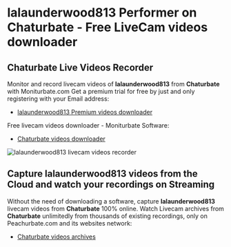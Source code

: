 # lalaunderwood813 Performer on Chaturbate - Free LiveCam videos downloader

## Chaturbate Live Videos Recorder

Monitor and record livecam videos of **lalaunderwood813** from **Chaturbate** with Moniturbate.com
Get a premium trial for free by just and only registering with your Email address:
* [lalaunderwood813 Premium videos downloader](https://moniturbate.com/request-demo-licence-key.html)

Free livecam videos downloader - Moniturbate Software:
* [Chaturbate videos downloader](https://moniturbate.com/moniturbate-download-software.html)

![lalaunderwood813 livecam videos recorder](https://peachurnet.com/templates/moniturbate-software.png)


## Capture lalaunderwood813 videos from the Cloud and watch your recordings on Streaming

Without the need of downloading a software, capture **lalaunderwood813** livecam videos from **Chaturbate** 100% online.
Watch Livecam archives from **Chaturbate** unlimitedly from thousands of existing recordings, only on Peachurbate.com and its websites network:
* [Chaturbate videos archives](https://peachurnet.com/)